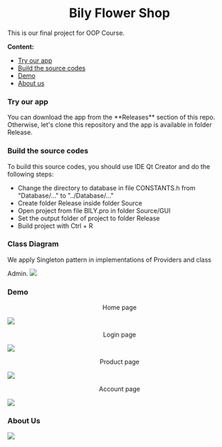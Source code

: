 <h1 style="text-align: center;">Bily Flower Shop</h1>

This is our final project for OOP Course.

<span style="font-weight: bold;">Content:</span>
<ul>
    <li><a href="#try-our-app">Try our app</a></li>
    <li><a href="#build-code">Build the source codes</a></li>
    <li><a href="#demo">Demo</a></li>
    <li><a href="#about-us">About us</a></li>
</ul>


<h3 id="try-our-app">Try our app</h3>
You can download the app from the **Releases** section of this repo. Otherwise, let's clone this repository and the app is available in folder Release.

<h3 id="build-code">Build the source codes</h3>

To build this source codes, you should use IDE Qt Creator and do the following steps: 
<ul>
<li>Change the directory to database in file CONSTANTS.h from "Database/..." to "../Database/..."</li>
<li>Create folder Release inside folder Source</li>
<li>Open project from file BILY.pro in folder Source/GUI</li>
<li>Set the output folder of project to folder Release</li>
<li>Build project with Ctrl + R</li>
</ul>

<h3 id="class-diagram"> Class Diagram </h3>
We apply Singleton pattern in implementations of Providers and class Admin.
<img style="margin-top: 12px;" src="./UML.jpg"></img>
   
<h3 id="demo">Demo</h3>
<p style="text-align: center;">Home page</p>
<img src="./Images/home.jpg"></img> 
<p style="text-align: center;">Login page</p>
<img src="./Images/login.jpg"></img>
<p style="text-align: center;">Product page</p>
<img src="./Images/product.jpg"></img>
<p style="text-align: center;">Account page</p>
<img src="./Images/account.jpg"></img>

<h3 id="about-us">About Us</h3>
<img src="./Images/aboutus.jpg"></img>

